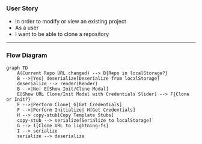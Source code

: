 ### User Story

- In order to modify or view an existing project
- As a user
- I want to be able to clone a repository
---

### Flow Diagram

```mermaid
graph TD
    A(Current Repo URL changed) --> B{Repo in localStorage?}
    B -->|Yes| deserialize[Deserialize from localStorage]
    deserialize --> render(Render)
    B -->|No| E[Show Init/Clone Modal]
    E[Show URL Clone/Init Modal with Credentials Slider] --> F{Clone or Init?}
    F -->|Perform Clone| G[Get Credentials]
    F -->|Perform Initialize| H[Get Credentials]
    H --> copy-stub[Copy Template Stubs]
    copy-stub --> serialize[Serialize to localStorage]
    G --> I[Clone URL to lightning-fs]
    I --> serialize
    serialize --> deserialize
```

